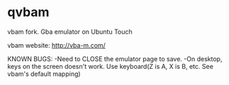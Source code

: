 qvbam
=====

vbam fork. Gba emulator on Ubuntu Touch

vbam website: http://vba-m.com/

KNOWN BUGS:
-Need to CLOSE the emulator page to save.
-On desktop, keys on the screen doesn't work. Use keyboard(Z is A, X is B, etc. See vbam's default mapping)

